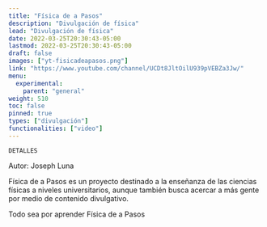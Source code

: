 ```yaml
---
title: "Física de a Pasos"
description: "Divulgación de física"
lead: "Divulgación de física"
date: 2022-03-25T20:30:43-05:00
lastmod: 2022-03-25T20:30:43-05:00
draft: false
images: ["yt-fisicadeapasos.png"]
link: "https://www.youtube.com/channel/UCDt8JltOilU939pVEBZa3Jw/"
menu:
  experimental:
    parent: "general"
weight: 510
toc: false
pinned: true
types: ["divulgación"]
functionalities: ["video"]
---
```


```text
DETALLES
```

Autor: Joseph Luna

Física de a Pasos es un proyecto destinado a la enseñanza de las ciencias físicas a niveles universitarios, aunque también busca acercar a más gente por medio de contenido divulgativo. 

Todo sea por aprender Física de a Pasos